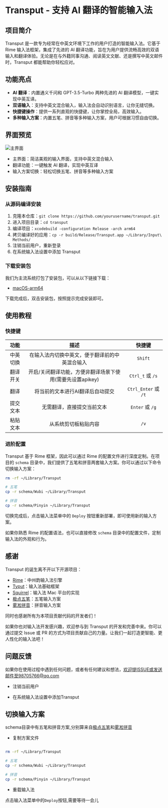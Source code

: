 # Transput - 支持 AI 翻译的智能输入法

## 项目简介

Transput 是一款专为经常在中英文环境下工作的用户打造的智能输入法。它基于 Rime 输入法框架，集成了先进的 AI 翻译功能，旨在为用户提供流畅高效的双语输入和翻译体验。无论是在与外籍同事沟通、阅读英文文献、还是撰写中英文邮件时，Transput 都能帮助你轻松应对。

## 功能亮点

- **AI 翻译**：内置通义千问和 GPT-3.5-Turbo 两种先进的 AI 翻译模型，一键实现中英互译。
- **双语输入**：支持中英文混合输入，输入法会自动识别语言，让你无缝切换。
- **快捷键操作**：提供一系列直观的快捷键，让你掌控全局，高效输入。
- **多种输入方案**：内置五笔、拼音等多种输入方案，用户可根据习惯自由切换。

## 界面预览

![主界面](./show.gif)

* 主界面：简洁美观的输入界面，支持中英文混合输入
* 翻译功能：一键触发 AI 翻译，实现中英互译
* 输入方案切换：轻松切换五笔、拼音等多种输入方案

## 安装指南

### 从源码编译安装

1. 克隆本仓库：`git clone https://github.com/yourusername/transput.git`
2. 进入项目目录：`cd transput`
3. 编译项目：`xcodebuild -configuration Release -arch arm64`
4. 拷贝编译好的应用：`cp -r build/Release/Transput.app ~/Library/Input\ Methods/`
5. 注销当前用户，重新登录
6. 在系统输入法设置中添加 Transput

### 下载安装包

我们为主流系统打包了安装包，可以从以下链接下载：

- [macOS-arm64](https://github.com/janlely/Transput/releases/download/1.0.0/Transput.pkg)

下载完成后，双击安装包，按照提示完成安装即可。

## 使用教程

### 快捷键

| 功能 | 描述 | 快捷键 |
| :-----: | :----: | :----: |
| 中英切换 | 在输入法内切换中英文，便于翻译前的中英混合输入 | `Shift` |
| 翻译开关 | 开启/关闭翻译功能，方便非翻译场景下使用(需要先设置apikey) | `Ctrl_t` 或 `/s` |
| 翻译 | 将当前的文本进行AI翻译后自动提交 | `Ctrl_Enter` 或 `/t` |  
| 提交文本 | 无需翻译，直接提交当前文本 | `Enter` 或 `/g` |
| 粘贴文本 | 从系统剪切板粘贴内容 | `/v` |

### 进阶配置

Transput 基于 Rime 框架，因此可以通过 Rime 的配置文件进行深度定制。在项目的 `schema` 目录中，我们提供了五笔和拼音两套输入方案。你可以通过以下命令切换输入方案：

```bash
rm -rf ~/Library/Transput

# 五笔
cp -r schema/Wubi ~/Library/Transput

# 拼音 
cp -r schema/Pinyin ~/Library/Transput
```

切换完成后，点击输入法菜单中的 `Deploy` 按钮重新部署，即可使用新的输入方案。

如果你熟悉 Rime 的配置语法，也可以直接修改 `schema` 目录中的配置文件，定制输入法的外观和行为。

## 感谢

Transput 的诞生离不开以下开源项目：

- [Rime](https://rime.im/)：中州韵输入法引擎
- [Typut](https://github.com/ensan-hcl/Typut)：输入法基础框架
- [Squirrel](https://github.com/rime/squirrel)：输入法 Mac 平台的实现
- [极点五笔](https://github.com/KyleBing/rime-wubi86-jidian)：五笔输入方案
- [雾凇拼音](https://github.com/iDvel/rime-ice)：拼音输入方案

同时也感谢所有为本项目贡献代码的开发者们！

如果你也对输入法开发感兴趣，欢迎参与到 Transput 的开发和完善中来。你可以通过提交 Issue 或 PR 的方式为项目贡献自己的力量。让我们一起打造更智能、更人性化的输入法吧！

## 问题反馈

如果你在使用过程中遇到任何问题，或者有任何建议和想法，欢迎提ISSUE或发送邮件至98705766@qq.com

* 注销当前用户

* 在系统输入法设置中添加Transput


## 切换输入方案

schema目录中有五笔和拼音方案,分别算来自[极点五笔](https://github.com/KyleBing/rime-wubi86-jidian)和[雾凇拼音](https://github.com/iDvel/rime-ice)

* 复制方案文件

```bash

rm -rf ~/Library/Transput

# 五笔
cp -r schema/Wubi ~/Library/Transput

# 拼音
cp -r schema/Pinyin ~/Library/Transput

```

* 重载输入法

点击输入法菜单中的`Deploy`按钮,需要等待一会儿
